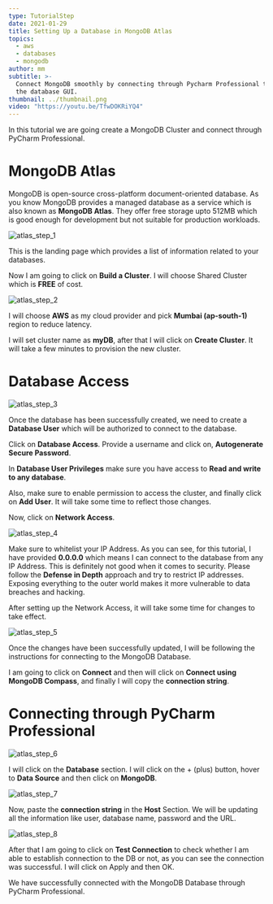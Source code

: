 ```yaml
---
type: TutorialStep
date: 2021-01-29
title: Setting Up a Database in MongoDB Atlas
topics:
  - aws
  - databases
  - mongodb
author: mm
subtitle: >-
  Connect MongoDB smoothly by connecting through Pycharm Professional to explore
  the database GUI.
thumbnail: ../thumbnail.png
video: "https://youtu.be/TfwDOKRiYQ4"
---
```


In this tutorial we are going create a MongoDB Cluster and connect through PyCharm Professional.

# MongoDB Atlas

MongoDB is open-source cross-platform document-oriented database. As you know
MongoDB provides a managed database as a service which is also known as **MongoDB Atlas**.
They offer free storage upto 512MB which is good enough for development but not suitable for
production workloads.

![atlas_step_1](steps/step1.png)

This is the landing page which provides a list of information related to your databases.

Now I am going to click on **Build a Cluster**. I will choose Shared Cluster which is **FREE** of cost.

![atlas_step_2](steps/step2.png)

I will choose **AWS** as my cloud provider and pick **Mumbai (ap-south-1)** region to reduce latency.

I will set cluster name as **myDB**, after that I will click on **Create Cluster**.
It will take a few minutes to provision the new cluster.

# Database Access

![atlas_step_3](steps/step3.png)

Once the database has been successfully created,
we need to create a **Database User** which will be authorized
to connect to the database.

Click on **Database Access**. Provide a username and click on, **Autogenerate Secure Password**.

In **Database User Privileges** make sure you have access to **Read and write to any database**.

Also, make sure to enable permission to access the cluster, and finally click on **Add User**. It will take some time to reflect those changes.

Now, click on **Network Access**.

![atlas_step_4](steps/step4.png)

Make sure to whitelist your IP Address. As you can see, for this tutorial, I have provided **0.0.0.0** which means I can connect to the database from
any IP Address. This is definitely not good when it comes to security. Please follow the **Defense in Depth** approach and try to restrict IP addresses.
Exposing everything to the outer world makes it more vulnerable to data breaches and hacking.

After setting up the Network Access, it will take some time for changes to take effect.

![atlas_step_5](steps/step5.png)

Once the changes have been successfully updated, I will be following the instructions
for connecting to the MongoDB Database.

I am going to click on **Connect** and then will click on **Connect using MongoDB Compass**,
and finally I will copy the **connection string**.

# Connecting through PyCharm Professional

![atlas_step_6](steps/step6.png)

I will click on the **Database** section. I will click on the + (plus) button, hover to **Data Source** and then click on **MongoDB**.

![atlas_step_7](steps/step7.png)

Now, paste the **connection string** in the **Host** Section.
We will be updating all the information like user, database name, password and the URL.

![atlas_step_8](steps/step8.png)

After that I am going to click on **Test Connection** to check whether
I am able to establish connection to the DB or not, as you can see the connection was successful. I will click on Apply and then OK.

We have successfully connected with the MongoDB Database through PyCharm Professional.
